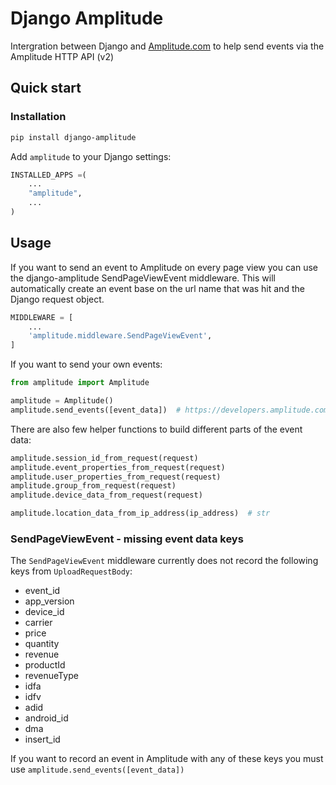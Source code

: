 # Django Amplitude

Intergration between Django and [Amplitude.com](https://amplitude.com/) to help send events via the Amplitude HTTP API (v2)


## Quick start

### Installation

```bash
pip install django-amplitude
```


Add `amplitude` to your Django settings:

```python
INSTALLED_APPS =(
    ...
    "amplitude",
    ...
)
```


## Usage

If you want to send an event to Amplitude on every page view you can use the django-amplitude SendPageViewEvent middleware. This will automatically create an event base on the url name that was hit and the Django request object.

```python
MIDDLEWARE = [
    ...
    'amplitude.middleware.SendPageViewEvent',
]
```

If you want to send your own events:
```python
from amplitude import Amplitude

amplitude = Amplitude()
amplitude.send_events([event_data])  # https://developers.amplitude.com/docs/http-api-v2
```

There are also few helper functions to build different parts of the event data:
```python
amplitude.session_id_from_request(request)
amplitude.event_properties_from_request(request)
amplitude.user_properties_from_request(request)
amplitude.group_from_request(request)
amplitude.device_data_from_request(request)

amplitude.location_data_from_ip_address(ip_address)  # str
```


### SendPageViewEvent - missing event data keys

The `SendPageViewEvent` middleware currently does not record the following keys from `UploadRequestBody`:

* event_id
* app_version
* device_id
* carrier
* price
* quantity
* revenue
* productId
* revenueType
* idfa
* idfv
* adid
* android_id
* dma
* insert_id

If you want to record an event in Amplitude with any of these keys you must use `amplitude.send_events([event_data])`
